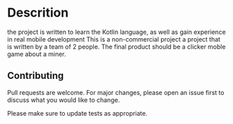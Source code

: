# Descrition
the project is written to learn the Kotlin language, as well as gain experience in real mobile development
This is a non-commercial project a project that is written by a team of 2 people. The final product should be a clicker moble game about a miner.
## Contributing
Pull requests are welcome. For major changes, please open an issue first to discuss what you would like to change.

Please make sure to update tests as appropriate.
